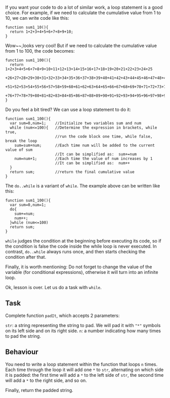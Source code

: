 If you want your code to do a lot of similar work, a loop statement is a good choice. For example, if we need to calculate the cumulative value from 1 to 10, we can write code like this:
```
function sum1_10(){
  return 1+2+3+4+5+6+7+8+9+10;
}
```
Wow~~,looks very cool! But if we need to calculate the cumulative value from 1 to 100, the code becomes:

```
function sum1_100(){
  return 1+2+3+4+5+6+7+8+9+10+11+12+13+14+15+16+17+18+19+20+21+22+23+24+25
  +26+27+28+29+30+31+32+33+34+35+36+37+38+39+40+41+42+43+44+45+46+47+48+49+50
  +51+52+53+54+55+56+57+58+59+60+61+62+63+64+65+66+67+68+69+70+71+72+73+74+75
  +76+77+78+79+80+81+82+83+84+85+86+87+88+89+90+91+92+93+94+95+96+97+98+99+100;
}
```
Do you feel a bit tired? We can use a loop statement to do it:

```
function sum1_100(){
  var sum=0,num=1;    //Initialize two variables sum and num
  while (num<=100){   //Determine the expression in brackets, while true, 
                      //run the code block one time, while false, break the loop
    sum=sum+num;      //Each time num will be added to the current value of sum
                      //It can be simplified as:  sum+=num
    num=num+1;        //Each time the value of num increases by 1
                      //It can be simplified as:  num++
  }
  return sum;         //return the final cumulative value
}
```
The `do..while` is a variant of `while`. The example above can be written like this:

```
function sum1_100(){
  var sum=0,num=1;
  do{
    sum+=num;
    num++;
  }while (num<=100)
  return sum;
}
```

`while` judges the condition at the beginning before executing its code, so if the condition is false the code inside the while loop is never executed. In contrast, `do..while` always runs once, and then starts checking the condition after that.

Finally, it is worth mentioning: Do not forget to change the value of the variable (for conditional expressions), otherwise it will turn into an infinite loop.

Ok, lesson is over. Let us do a task with `while`.

## Task
Complete function `padIt`, which accepts 2 parameters:

`str`: a string representing the string to pad. We will pad it with `"*"` symbols on its left side and on its right side.
`n`: a number indicating how many times to pad the string.

## Behaviour
You need to write a loop statement within the function that loops `n` times. Each time through the loop it will add one `*` to `str`, alternating on which side it is padded: the first time will add a `*` to the left side of `str`, the second time will add a `*` to the right side, and so on.

Finally, return the padded string.